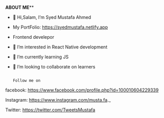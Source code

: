 
****ABOUT ME******

- 👋 Hi,Salam, I’m Syed Mustafa Ahmed
- My PortFolio: https://syedmustafa.netlify.app
- Frontend develepor
- 👀 I’m interested in React Native development
- 🌱 I’m currently learning JS
- 💞️ I’m looking to collaborate on learners



                                                                        Follow me on

facebook: https://www.facebook.com/profile.php?id=100010604229339



Instagram: https://www.instagram.com/musta.fa._



Twitter: https://twitter.com/TweetsMustafa
